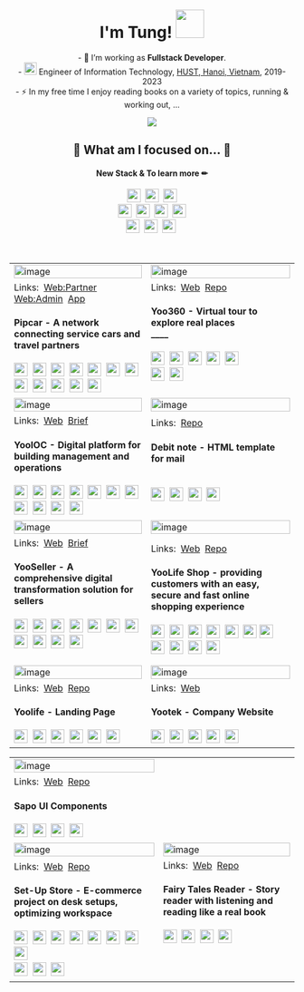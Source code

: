 <h1 align="center">I'm Tung! <img src="https://media.giphy.com/media/mGcNjsfWAjY5AEZNw6/giphy.gif" width="50"> </h1>

<p align="center">- 🔭 I’m working as <b>Fullstack Developer</b>.<br>- <img src="https://media.giphy.com/media/fYSnHlufseco8Fh93Z/giphy.gif" width="22">  Engineer of Information Technology, <a href="https://soict.hust.edu.vn/gioi-thieu">HUST, Hanoi, Vietnam</a>, 2019-2023<br>- ⚡ In my free time I enjoy reading books on a variety of topics, running & working out, ...</p>

<div align="center">
<!--   <img src="https://github-readme-stats.vercel.app/api?username=sptungG&theme=react&hide=issues&count_private=true" /> -->
<!--    <br/> -->
  <img src="https://hits.seeyoufarm.com/api/count/incr/badge.svg?url=https%3A%2F%2Fgithub.com%2FsptungG%2Fhit-counter&count_bg=%2357DBDA&title_bg=%23555555&icon=github.svg&icon_color=%23E7E7E7&title=visits+%F0%9F%91%8B&edge_flat=false"/>
</div>
<h2 align="center">👀 What am I focused on... 👀</h1>

<h4 align="center">New Stack & To learn more ✏</h3>

<div align="center">
  <img src="https://img.shields.io/badge/React%20Native-61abcb?style=flat-square&logo=React&logoColor=ebebeb" height="24" />&nbsp
  <img src="https://img.shields.io/badge/Next.js-black?style=flat-square&logo=Next.js&logoColor=ebebeb" height="24" />&nbsp
  <img src="https://img.shields.io/badge/React-61abcb?style=flat-square&logo=React&logoColor=ebebeb" height="24" />
</div>

<div align="center"> 
  <img src="https://img.shields.io/badge/Spring-6DB33F?style=flat-square&logo=Spring&logoColor=ebebeb" height="24" />&nbsp
  <img src="https://img.shields.io/badge/SpringBoot-6DB33F?style=flat-square&logo=SpringBoot&logoColor=ebebeb" height="24" />&nbsp
<!--   <img src="https://img.shields.io/badge/Nest.js-e02342?style=flat-square&logo=NestJS&logoColor=ebebeb" height="24" />&nbsp -->
  <img src="https://img.shields.io/badge/Socket.io-010101?style=flat-square&logo=Socket.io&logoColor=ebebeb" height="24" />&nbsp
  <img src="https://img.shields.io/badge/Supabase-3FCF8E?style=flat-square&logo=supabase&logoColor=ebebeb" height="24" />
</div>

<div align="center">
  <img src="https://img.shields.io/badge/Docker-2496ED?style=flat-square&logo=docker&logoColor=ebebeb" height="24" />&nbsp
  <img src="https://img.shields.io/badge/Kubernetes-326CE5?style=flat-square&logo=kubernetes&logoColor=ebebeb" height="24" />&nbsp
  <img src="https://img.shields.io/badge/AWS-232F3E?style=flat-square&logo=amazonaws&logoColor=ebebeb" height="24" />&nbsp
</div>

<br/>
<br/>

<div align="center">
 <table>
  <tr>
   <td>
     <img style="width:100%" alt="image" src="https://res.cloudinary.com/ngoviettung154/image/upload/v1713283113/_demo/pipcar/b307e888-e107-42a6-ae59-c0a703df365a.png">
   </td>
  <td>
     <img style="width:100%" alt="image" src="https://res.cloudinary.com/ngoviettung154/image/upload/v1713274014/_demo/yootek/yoo360-02_p7cmq4.png">
  </td>
 </tr>
 <tr>
  <td>
    <div align="left">
    <span>Links:</span>&nbsp;
    <a href="https://pipcar.vn" target="_blank">Web:Partner</a>&nbsp;
    <a href="https://adm.pipcar.vn" target="_blank">Web:Admin</a>&nbsp;
    <a href="https://apps.apple.com/vn/app/pipcar/id6449618159?l=vi" target="_blank">App</a>
   </div>
   <h4>Pipcar - A network connecting service cars and travel partners</h4>
   <div align="left">        
    <img src="https://img.shields.io/badge/Next.js-black?style=flat-square&logo=Next.js&logoColor=ebebeb" height="24" />&nbsp
    <img src="https://img.shields.io/badge/React-61abcb?style=flat-square&logo=React&logoColor=ebebeb" height="24" />&nbsp
    <img src="https://img.shields.io/badge/Redux-764abc?style=flat-square&logo=Redux&logoColor=ebebeb" height="24" />&nbsp
    <img src="https://img.shields.io/badge/Ant%20Design-0170FE?style=flat-square&logo=antdesign&logoColor=ebebeb" height="24" />&nbsp
    <img src="https://img.shields.io/badge/Emotion%20Styled-DB7093?style=flat-square&logo=emotion&logoColor=fff" height="24" />&nbsp
    <img src="https://img.shields.io/badge/OpenStreetMap-7EBC6F?style=flat-square&logo=openstreetmap&logoColor=fff" height="24" />&nbsp
    <img src="https://img.shields.io/badge/React%20Map%20GL-396CB2?style=flat-square&logo=maplibre&logoColor=fff" height="24" />&nbsp
   </div>
   <div align="left">
    <img src="https://img.shields.io/badge/Flutter-02569B?style=flat-squar&logo=flutter&logoColor=fff" height="24" />&nbsp
    <img src="https://img.shields.io/badge/Firebase-049ae6?style=flat-square&logo=Firebase&logoColor=ffca28" height="24" />&nbsp
    <img src="https://img.shields.io/badge/MongoDB-47A248?style=flat-square&logo=MongoDB&logoColor=ebebeb" height="24" />&nbsp
    <img src="https://img.shields.io/badge/Express-323330?style=flat-square&logo=Express&logoColor=ebebeb" height="24" />&nbsp
    <img src="https://img.shields.io/badge/Node.js-339933?style=flat-square&logo=Node.js&logoColor=ebebeb" height="24" />
  </div>
  </td>
  <td>
   <div align="left">
    <span>Links:</span>&nbsp;
    <a href="https://vr360-omega.vercel.app/" target="_blank">Web</a>&nbsp;
    <a href="https://github.com/sptungG/vr360" target="_blank">Repo</a>
  </div>
  <h4>Yoo360 - Virtual tour to explore real places <br>____ </h4>
   <div align="left">   
    <img src="https://img.shields.io/badge/Next.js-black?style=flat-square&logo=Next.js&logoColor=ebebeb" height="24" />&nbsp
    <img src="https://img.shields.io/badge/React-61abcb?style=flat-square&logo=React&logoColor=ebebeb" height="24" />&nbsp
    <img src="https://img.shields.io/badge/Ant%20Design-0170FE?style=flat-square&logo=antdesign&logoColor=ebebeb" height="24" />&nbsp
    <img src="https://img.shields.io/badge/Emotion%20Styled-DB7093?style=flat-square&logo=emotion&logoColor=fff" height="24" />&nbsp
    <img src="https://img.shields.io/badge/Zustand-000?style=flat-square&logo=lazarus&logoColor=fff" height="24" />&nbsp
   </div>
   <div align="left">
    <img src="https://img.shields.io/badge/React%20Three%20Fiber-000?style=flat-square&logo=threedotjs&logoColor=fff" height="24" />&nbsp
    <img src="https://img.shields.io/badge/Three.js-000?style=flat-square&logo=threedotjs&logoColor=fff" height="24" />&nbsp
    <br>
    <br>
   </div>   
  </td>
 </tr>
  <tr>
  <td>
     <img style="width:100%" alt="image" src="https://res.cloudinary.com/ngoviettung154/image/upload/v1713276774/_demo/yootek/be52dee9-3bc1-4eff-9c93-8a22ae9bf42a.png">
  </td>
  <td>
     <img style="width:100%" alt="image" src="https://res.cloudinary.com/ngoviettung154/image/upload/v1713275870/_demo/yootek/email-temp-mer_mggvth.png">
  </td>
 </tr>
 <tr>
  <td>
   <div align="left">
    <span>Links:</span>&nbsp;
    <a href="https://ioc.yoolife.vn/" target="_blank">Web</a>&nbsp;
    <a href="https://yootek.vn/san-pham/yooioc/" target="_blank">Brief</a>
  </div>
  <h4>YooIOC - Digital platform for building management and operations</h4>
   <div align="left">   
    <img src="https://img.shields.io/badge/Next.js-black?style=flat-square&logo=Next.js&logoColor=ebebeb" height="24" />&nbsp
    <img src="https://img.shields.io/badge/React-61abcb?style=flat-square&logo=React&logoColor=ebebeb" height="24" />&nbsp
    <img src="https://img.shields.io/badge/MUI-007FFF?style=flat-square&logo=MUI&logoColor=ebebeb" height="24" />&nbsp
    <img src="https://img.shields.io/badge/React%20Query-FF4154?style=flat-square&logo=reactquery&logoColor=fff" height="24" />&nbsp
    <img src="https://img.shields.io/badge/React%20Hook%20Form-EC5990?style=flat-square&logo=reacthookform&logoColor=fff" height="24" />&nbsp
    <img src="https://img.shields.io/badge/Firebase-049ae6?style=flat-square&logo=Firebase&logoColor=ffca28" height="24" />&nbsp
    <img src="https://img.shields.io/badge/SignalR-1572b6?style=flat-square&logo=Microsoft&logoColor=ebebeb" height="24" />&nbsp
   </div>
    <div align="left">
    <img src="https://img.shields.io/badge/.NET-512BD4?style=flat-square&logo=dotnet&logoColor=ebebeb" height="24" />&nbsp
    <img src="https://img.shields.io/badge/PostgreSQL-4169E1?style=flat-square&logo=PostgreSQL&logoColor=ebebeb" height="24" />&nbsp
    <img src="https://img.shields.io/badge/Docker-2496ED?style=flat-square&logo=docker&logoColor=ebebeb" height="24" />&nbsp
    <img src="https://img.shields.io/badge/AWS-232F3E?style=flat-square&logo=amazonaws&logoColor=ebebeb" height="24" />
  </div>
  </td>
  <td>
   <div align="left">
    <span>Links:</span>&nbsp;
    <a href="https://github.com/sptungG/demo-email-templates" target="_blank">Repo</a>
  </div>
   <h4>Debit note - HTML template for mail <br>&nbsp;&nbsp;&nbsp; </h4>
   <div align="left">   
    <img src="https://img.shields.io/badge/HTML-f06529?style=flat-square&logo=HTML5&logoColor=ebebeb" height="24" />&nbsp
    <img src="https://img.shields.io/badge/Maizzle-764abc?style=flat-square&logo=protonmail&logoColor=ebebeb" height="24" />&nbsp
    <img src="https://img.shields.io/badge/TailwindCSS-38b2ac?style=flat-square&logo=Tailwind%20CSS&logoColor=ebebeb" height="24" />&nbsp
    <img src="https://img.shields.io/badge/Inline%20CSS-1572b6?style=flat-square&logo=CSS3&logoColor=ebebeb" height="24" />&nbsp
   </div>
   <br>
  </td>
 </tr>
  <tr>
  <td>
     <img style="width:100%" alt="image" src="https://res.cloudinary.com/ngoviettung154/image/upload/v1713260559/_demo/yootek/06e5d686-76d1-4ee8-97ee-80515463612b.png">
  </td>
  <td>
     <img style="width:100%" alt="image" src="https://res.cloudinary.com/ngoviettung154/image/upload/v1713262335/_demo/yootek/02-imageonline.co-merged_pn03qq.png">
  </td>
 </tr>
 <tr>
  <td>
   <div align="left">
    <span>Links:</span>&nbsp;
    <a href="https://seller.yoolife.vn/" target="_blank">Web</a>&nbsp;
    <a href="https://yootek.vn/san-pham/yooseller/" target="_blank">Brief</a>
  </div>
  <h4>YooSeller - A comprehensive digital transformation solution for sellers</h4>
   <div align="left">   
    <img src="https://img.shields.io/badge/Next.js-black?style=flat-square&logo=Next.js&logoColor=ebebeb" height="24" />&nbsp
    <img src="https://img.shields.io/badge/React-61abcb?style=flat-square&logo=React&logoColor=ebebeb" height="24" />&nbsp
    <img src="https://img.shields.io/badge/Redux-764abc?style=flat-square&logo=Redux&logoColor=ebebeb" height="24" />&nbsp
    <img src="https://img.shields.io/badge/Ant%20Design-0170FE?style=flat-square&logo=antdesign&logoColor=ebebeb" height="24" />&nbsp
    <img src="https://img.shields.io/badge/Emotion%20Styled-DB7093?style=flat-square&logo=emotion&logoColor=fff" height="24" />&nbsp
    <img src="https://img.shields.io/badge/Firebase-049ae6?style=flat-square&logo=Firebase&logoColor=ffca28" height="24" />&nbsp
    <img src="https://img.shields.io/badge/SignalR-1572b6?style=flat-square&logo=Microsoft&logoColor=ebebeb" height="24" />&nbsp
   </div>
  <div align="left">
    <img src="https://img.shields.io/badge/.NET-512BD4?style=flat-square&logo=dotnet&logoColor=ebebeb" height="24" />&nbsp
    <img src="https://img.shields.io/badge/PostgreSQL-4169E1?style=flat-square&logo=PostgreSQL&logoColor=ebebeb" height="24" />&nbsp
    <img src="https://img.shields.io/badge/Docker-2496ED?style=flat-square&logo=docker&logoColor=ebebeb" height="24" />&nbsp
    <img src="https://img.shields.io/badge/AWS-232F3E?style=flat-square&logo=amazonaws&logoColor=ebebeb" height="24" />
  </div>
   <br>
  </td>
  <td>
   <div align="left">
    <span>Links:</span>&nbsp;
    <a href="https://shop.yoolife.vn/" target="_blank">Web</a>&nbsp;
    <a href="https://github.com/sptungG/demo-yoolife-shop" target="_blank">Repo</a>
  </div>
  <h4>YooLife Shop - providing customers with an easy, secure and fast online shopping experience</h4>
   <div align="left">   
    <img src="https://img.shields.io/badge/Next.js-black?style=flat-square&logo=Next.js&logoColor=ebebeb" height="24" />&nbsp
    <img src="https://img.shields.io/badge/React-61abcb?style=flat-square&logo=React&logoColor=ebebeb" height="24" />&nbsp
    <img src="https://img.shields.io/badge/Redux-764abc?style=flat-square&logo=Redux&logoColor=ebebeb" height="24" />&nbsp
    <img src="https://img.shields.io/badge/react%20aria%20components-F00?style=flat-square&logo=adobe&logoColor=ebebeb" height="24" />&nbsp
    <img src="https://img.shields.io/badge/Tailwind CSS-38b2ac?style=flat-square&logo=Tailwind%20CSS&logoColor=ebebeb" height="24" />&nbsp
    <img src="https://img.shields.io/badge/Firebase-049ae6?style=flat-square&logo=Firebase&logoColor=ffca28" height="24" />
    <img src="https://img.shields.io/badge/SignalR-1572b6?style=flat-square&logo=Microsoft&logoColor=ebebeb" height="24" />&nbsp
   </div>
  <div align="left">
    <img src="https://img.shields.io/badge/.NET-512BD4?style=flat-square&logo=dotnet&logoColor=ebebeb" height="24" />&nbsp
    <img src="https://img.shields.io/badge/PostgreSQL-4169E1?style=flat-square&logo=PostgreSQL&logoColor=ebebeb" height="24" />&nbsp
    <img src="https://img.shields.io/badge/Docker-2496ED?style=flat-square&logo=docker&logoColor=ebebeb" height="24" />&nbsp
    <img src="https://img.shields.io/badge/AWS-232F3E?style=flat-square&logo=amazonaws&logoColor=ebebeb" height="24" />
  </div>
  </td>
 </tr>
  <tr>
  <td>
     <img style="width:100%" alt="image" src="https://res.cloudinary.com/ngoviettung154/image/upload/v1713270575/_demo/yootek/b181bc22-de2e-4e80-959d-8c8976a83f0a.png">
  </td>
  <td>
     <img style="width:100%" alt="image" src="https://res.cloudinary.com/ngoviettung154/image/upload/v1713259138/_demo/yootek/5665e2e1-eba3-4207-936b-21e69f23fb8a.png">
  </td>
 </tr>
 <tr>
  <td>
   <div align="left">
    <span>Links:</span>&nbsp;
    <a href="https://yoolife.vn/" target="_blank">Web</a>&nbsp;
    <a href="https://github.com/sptungG/demo-yoolife-landing/" target="_blank">Repo</a>
  </div>
  <h4>Yoolife - Landing Page</h4>
  <div align="left">
    <img src="https://img.shields.io/badge/Next.js-black?style=flat-square&logo=Next.js&logoColor=ebebeb" height="24" />&nbsp
    <img src="https://img.shields.io/badge/React-61abcb?style=flat-square&logo=React&logoColor=ebebeb" height="24" />&nbsp
    <img src="https://img.shields.io/badge/TailwindCSS-38b2ac?style=flat-square&logo=Tailwind%20CSS&logoColor=ebebeb" height="24" />&nbsp
    <img src="https://img.shields.io/badge/Framer%20Motion-black?style=flat-square&logo=Framer&logoColor=ebebeb" height="24" />&nbsp
    <img src="https://img.shields.io/badge/Swiper-2496ED?style=flat-square&logo=Swiper&logoColor=ebebeb" height="24" />&nbsp
    <img src="https://img.shields.io/badge/Docker-2496ED?style=flat-square&logo=docker&logoColor=ebebeb" height="24" />
  </div>
  </td>
  <td>
   <div align="left">
    <span>Links:</span>&nbsp;
    <a href="https://yootek.vn" target="_blank">Web</a>&nbsp;
  </div>
  <h4>Yootek - Company Website</h4>
  <div align="left">
    <img src="https://img.shields.io/badge/WordPress-21759B?style=flat-square&logo=wordpress&logoColor=fff" height="24" />&nbsp
    <img src="https://img.shields.io/badge/Elementor-92003B?style=flat-square&logo=elementor&logoColor=fff" height="24" />&nbsp
    <img src="https://img.shields.io/badge/PHP-777BB4?style=flat-square&logo=php&logoColor=fff" height="24" />&nbsp
    <img src="https://img.shields.io/badge/CSS-1572b6?style=flat-square&logo=CSS3&logoColor=ebebeb" height="24" />&nbsp
    <img src="https://img.shields.io/badge/Swiper-2496ED?style=flat-square&logo=Swiper&logoColor=ebebeb" height="24" />
  </div>
  </td>
 </tr>
</table>
</div>

<div align="center">
  <table>
   <tr>
   <td>
     <img style="width:100%" alt="image" src="https://res.cloudinary.com/ngoviettung154/image/upload/v1713281312/_demo/images/5f6915a3-abfb-46d1-ba60-57fc7f95df66.png">
   </td>
   <td>
     <div style="width:100%"></div>
   </td>
   </tr>
   <tr>
   <td>
   <div align="left">
    <span>Links:</span>&nbsp;
    <a href="https://demo-ui-lib.vercel.app/" target="_blank">Web</a>&nbsp;
    <a href="https://github.com/sptungG/demo-ui-lib" target="_blank">Repo</a>
   </div>
   <h4>Sapo UI Components</h4>
   <div align="left">        
    <img src="https://img.shields.io/badge/npm-CB3837?style=flat-square&logo=npm&logoColor=fff" height="24" />&nbsp
    <img src="https://img.shields.io/badge/React-61abcb?style=flat-square&logo=React&logoColor=ebebeb" height="24" />&nbsp
    <img src="https://img.shields.io/badge/Storybook-FF4785?style=flat-square&logo=storybook&logoColor=fff" height="24" />&nbsp
    <img src="https://img.shields.io/badge/styled%20components-DB7093?style=flat-square&logo=styled-components&logoColor=ebebeb" height="24" />&nbsp
   </div>
   </td>
   <td>
   </td>
   </tr>
      <tr>
      <td>
         <img style="width:100%" alt="image" src="https://res.cloudinary.com/ngoviettung154/image/upload/v1713255300/_demo/setupstore-v2/429a918f-9e93-4f8f-8995-7bdaf9921c5e.png">
      </td>
      <td>
         <img style="width:100%" alt="image" src="https://res.cloudinary.com/ngoviettung154/image/upload/v1713257298/_demo/fairy-story/20b45a8d-1b8c-4ee4-a6e2-5edacbfa0b10.png">
      </td>
     </tr>
     <tr>
      <td>
      <div align="left">
        <span>Links:</span>&nbsp;
        <a href="https://setup-store-v2.vercel.app/" target="_blank">Web</a>&nbsp;
        <a href="https://github.com/sptungG/SetupStore-v2" target="_blank">Repo</a>
      </div>
      <h4>Set-Up Store - E-commerce project on desk setups, optimizing workspace</h4>
       <div align="left">        
        <img src="https://img.shields.io/badge/CRA-09D3AC?style=flat-square&logo=createreactapp&logoColor=ebebeb" height="24" />&nbsp
        <img src="https://img.shields.io/badge/Redux-764abc?style=flat-square&logo=Redux&logoColor=ebebeb" height="24" />&nbsp
        <img src="https://img.shields.io/badge/React%20Router-CA4245?style=flat-square&logo=reactrouter&logoColor=ebebeb" height="24" />&nbsp
        <img src="https://img.shields.io/badge/Ant%20Design-0170FE?style=flat-square&logo=antdesign&logoColor=ebebeb" height="24" />&nbsp
        <img src="https://img.shields.io/badge/styled%20components-DB7093?style=flat-square&logo=styled-components&logoColor=ebebeb" height="24" />&nbsp
        <img src="https://img.shields.io/badge/Stripe-008CDD?style=flat-square&logo=Stripe&logoColor=ebebeb" height="24" />&nbsp
        <img src="https://img.shields.io/badge/Firebase-049ae6?style=flat-square&logo=Firebase&logoColor=ffca28" height="24" />&nbsp
        <img src="https://img.shields.io/badge/Cloudinary-ebebeb?style=flat-square&logo=Cloudinary&logoColor=0170FE" height="24" />&nbsp
       </div>
      <div align="left">
        <img src="https://img.shields.io/badge/MongoDB-47A248?style=flat-square&logo=MongoDB&logoColor=ebebeb" height="24" />&nbsp
        <img src="https://img.shields.io/badge/Express-323330?style=flat-square&logo=Express&logoColor=ebebeb" height="24" />&nbsp
        <img src="https://img.shields.io/badge/Node.js-339933?style=flat-square&logo=Node.js&logoColor=ebebeb" height="24" />
      </div>
      </td>
      <td>
       <div align="left">
        <span>Links:</span>&nbsp;
        <a href="https://ci65-fairy-tales.vercel.app/" target="_blank">Web</a>&nbsp;
        <a href="https://github.com/sptungG/CI65-Fairy-Tales" target="_blank">Repo</a>
      </div>
      <h4>Fairy Tales Reader - Story reader with listening and reading like a real book</h4>
      <div align="left">
        <img src="https://img.shields.io/badge/Vanilla%20Javascript-323330?style=flat-square&logo=JavaScript&logoColor=f0db4f" height="24" />&nbsp
        <img src="https://img.shields.io/badge/Sass-cc6699?style=flat-square&logo=Sass&logoColor=ebebeb" height="24" />&nbsp
        <img src="https://img.shields.io/badge/Firebase-049ae6?style=flat-square&logo=Firebase&logoColor=ffca28" height="24" />&nbsp
        <img src="https://img.shields.io/badge/Navigo%20Router-47A248?style=flat-square&logo=Navigo&logoColor=ebebeb" height="24" />&nbsp
        <br>
        <br>
        <br>
        <br>
      </div>
      </td>
     </tr>
    </table>
</div>

